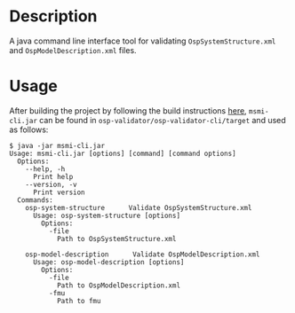 Description
===========
A java command line interface tool for validating `OspSystemStructure.xml` and `OspModelDescription.xml` files.


Usage
=====
After building the project by following the build instructions [here](../README.md), `msmi-cli.jar` can be found in
`osp-validator/osp-validator-cli/target` and used as follows:

```
$ java -jar msmi-cli.jar
Usage: msmi-cli.jar [options] [command] [command options]
  Options:
    --help, -h
      Print help
    --version, -v
      Print version
  Commands:
    osp-system-structure      Validate OspSystemStructure.xml
      Usage: osp-system-structure [options]
        Options:
          -file
            Path to OspSystemStructure.xml

    osp-model-description      Validate OspModelDescription.xml
      Usage: osp-model-description [options]
        Options:
          -file
            Path to OspModelDescription.xml
          -fmu
            Path to fmu
``` 

